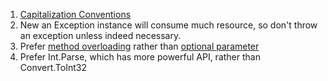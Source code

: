 1. [Capitalization Conventions](https://docs.microsoft.com/en-us/dotnet/standard/design-guidelines/capitalization-conventions)
1. New an Exception instance will consume much resource, so don't throw an exception unless indeed necessary.
1. Prefer [method overloading](https://docs.microsoft.com/en-us/dotnet/standard/design-guidelines/member-overloading) rather than [optional parameter](https://docs.microsoft.com/en-us/dotnet/csharp/programming-guide/classes-and-structs/named-and-optional-arguments)
1. Prefer Int.Parse, which has more powerful API, rather than Convert.ToInt32